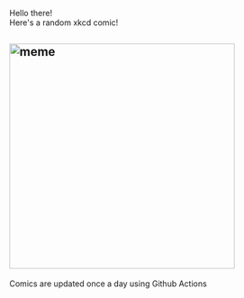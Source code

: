 Hello there! <br>Here's a random xkcd comic!<br>
## <img src="https://imgs.xkcd.com/comics/ipod.png" alt="meme" width="400"/><br>
Comics are updated once a day using Github Actions